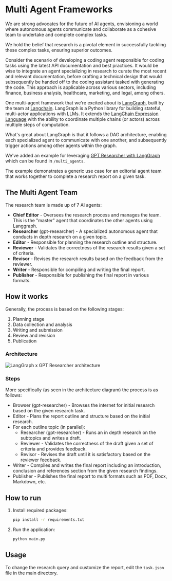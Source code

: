 # Multi Agent Frameworks

We are strong advocates for the future of AI agents, envisioning a world where autonomous agents communicate and collaborate as a cohesive team to undertake and complete complex tasks.

We hold the belief that research is a pivotal element in successfully tackling these complex tasks, ensuring superior outcomes.

Consider the scenario of developing a coding agent responsible for coding tasks using the latest API documentation and best practices. It would be wise to integrate an agent specializing in research to curate the most recent and relevant documentation, before crafting a technical design that would subsequently be handed off to the coding assistant tasked with generating the code. This approach is applicable across various sectors, including finance, business analysis, healthcare, marketing, and legal, among others.

One multi-agent framework that we're excited about is [LangGraph](https://python.langchain.com/docs/langgraph/), built by the team at [Langchain](https://www.langchain.com/).
LangGraph is a Python library for building stateful, multi-actor applications with LLMs. It extends the [LangChain Expression Language](https://python.langchain.com/docs/expression_language/) with the ability to coordinate multiple chains (or actors) across multiple steps of computation.

What's great about LangGraph is that it follows a DAG architecture, enabling each specialized agent to communicate with one another, and subsequently trigger actions among other agents within the graph. 

We've added an example for leveraging [GPT Researcher with LangGraph](https://github.com/assafelovic/gpt-researcher/tree/master/multi_agents) which can be found in `/multi_agents`.

The example demonstrates a generic use case for an editorial agent team that works together to complete a research report on a given task.

## The Multi Agent Team
The research team is made up of 7 AI agents:
- **Chief Editor** - Oversees the research process and manages the team. This is the "master" agent that coordinates the other agents using Langgraph.
- **Researcher** (gpt-researcher) - A specialized autonomous agent that conducts in depth research on a given topic.
- **Editor** - Responsible for planning the research outline and structure.
- **Reviewer** - Validates the correctness of the research results given a set of criteria.
- **Revisor** - Revises the research results based on the feedback from the reviewer.
- **Writer** - Responsible for compiling and writing the final report.
- **Publisher** - Responsible for publishing the final report in various formats.

## How it works
Generally, the process is based on the following stages: 
1. Planning stage
2. Data collection and analysis
3. Writing and submission
4. Review and revision
5. Publication

### Architecture
![LangGraph x GPT Researcher architecture](https://cowriter-images.s3.amazonaws.com/gptr-langgraph-architecture.png)

### Steps
More specifically (as seen in the architecture diagram) the process is as follows:
- Browser (gpt-researcher) - Browses the internet for initial research based on the given research task.
- Editor - Plans the report outline and structure based on the initial research.
- For each outline topic (in parallel):
  - Researcher (gpt-researcher) - Runs an in depth research on the subtopics and writes a draft.
  - Reviewer - Validates the correctness of the draft given a set of criteria and provides feedback.
  - Revisor - Revises the draft until it is satisfactory based on the reviewer feedback.
- Writer - Compiles and writes the final report including an introduction, conclusion and references section from the given research findings.
- Publisher - Publishes the final report to multi formats such as PDF, Docx, Markdown, etc.

## How to run
1. Install required packages:
    ```bash
    pip install -r requirements.txt
    ```
2. Run the application:
    ```bash
    python main.py
    ```

## Usage
To change the research query and customize the report, edit the `task.json` file in the main directory.
